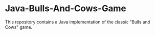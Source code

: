 # Java-Bulls-And-Cows-Game
This repository contains a Java implementation of the classic "Bulls and Cows" game.
